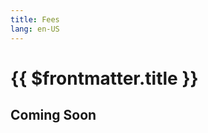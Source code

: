 ```yaml
---
title: Fees
lang: en-US
---
```


# {{ $frontmatter.title }}


## Coming Soon

<!--

# Transaction Fees

Transaction fees on Optimistic Ethereum are handled a little differently than on Ethereum.
Your end-users won't notice any difference, but you might be interested to understand exactly where fees come from and how they're computed.

Users will be taking three primary actions when interacting with Optimistic Ethereum:

1. L2 transactions
2. L1 ⇒ L2 transactions
3. L2 ⇒ L1 transactions

On this page we'll explain the costs related to each of these actions.

## Fees for L2 transactions

Just like on Ethereum, fees on Optimistic Ethereum are denominated in ETH.
The formula for gas cost on Ethereum is:

```text
fee = transaction.gasPrice * gasUsed
```

However, the formula for gas cost on Optimistic Ethereum is:

```text
fee = transaction.gasPrice * transaction.gasLimit (⇐ this part is different)
```

The exact reason for this difference is a little hard to explain.
In a nutshell, it has to do with the fact that **the majority of the cost of running a Layer 2 system comes from the gas cost of publishing transaction data to Layer 1**.

Practically speaking, **this shouldn't have much of an impact on the user experience**.
You should still use `eth_gasPrice` to figure out the appropriate gas price and `eth_estimateGas` to find an appropriate gas limit.

Please note that:

* If you supply a `transaction.gasPrice` less than 1 Gwei, your transaction will be rejected.
* If you supply a `transaction.gasLimit` less than the value returned by `eth_estimateGas`, your transaction will be rejected.

### Understanding our gas estimation method

As a developer, it's important to know that `eth_estimateGas` returns:

```text
estimate = (rollupTransactionSize * dataPrice) + (gasUsed * executionPrice)
```

Where:

* `rollupTransactionSize` is the size (in bytes) of the serialized transaction that will be published to Layer 1.
* `dataPrice` is a variable that reflects the current cost of publishing data to Layer 1.
* `gasUsed` is the standard result of `eth_estimateGas` for a transaction.
* `executionPrice` is a variable that reflects the current congestion level on Layer 2, much like the `gasPrice` on Layer 1.

## Fees for L1 ⇒ L2 transactions

When you create L1 ⇒ L2 transactions, you'll *only* have to pay for the standard Ethereum gas costs associated with the transaction.
Concretely, this means sending a transaction to the [`OVM_L1CrossDomainMessenger`](https://github.com/ethereum-optimism/optimism/blob/develop/packages/contracts/contracts/optimistic-ethereum/OVM/bridge/messaging/OVM_L1CrossDomainMessenger.sol) which then makes a call to the [`OVM_CanonicalTransactionChain`](https://github.com/ethereum-optimism/optimism/blob/develop/packages/contracts/contracts/optimistic-ethereum/OVM/chain/OVM_CanonicalTransactionChain.sol).

We're [working hard](https://github.com/ethereum-optimism/optimism/pull/667) to minimize the amount of gas used by this sort of transaction.
We're currently down to about ~75k gas for an L1 ⇒ L2 transaction.
Depending on current L1 congestion levels and the current ETH price, the USD-denominated cost of this sort of transaction can be anywhere from about ~$15 to about ~$75.

Furthermore, your mileage will vary depending on any additional contract logic you perform before you execute the L1 ⇒ L2 transaction.
For example, [this deposit of 200 SNX via the Synthetix L2 Bridge](https://etherscan.io/tx/0xbc86558426c2c62fd49a57b830182b37c9e71646e1ba12aebf71b356253e785c) cost about ~$78 USD.

## Fees for L2 ⇒ L1 transactions

L2 ⇒ L1 transactions tend to be a little more expensive than their L1 ⇒ L2 counterparts because you'll need to make a transaction on both L2 *and* L1.

Every L2 ⇒ L1 transaction consists of:

1. An L2 transaction that *initiates* the transaction.
2. An L1 transaction that *finalizes* the transaction.

The cost of the L2 initialization transaction is determined in the same way as any other L2 transaction (see above for more info).
The cost of the L1 finaliztion transaction again depends on the current L1 congestion level and the ETH price.
In terms of gas, finalization transactions can currently cost upwards of 400k-500k gas because they involve [verifying](https://github.com/ethereum-optimism/optimism/blob/467d6cb6a4a35f2f8c3ea4cfa4babc619bafe7d2/packages/contracts/contracts/optimistic-ethereum/libraries/trie/Lib_MerkleTrie.sol#L73-L93) a [Merkle trie](https://eth.wiki/fundamentals/patricia-tree) inclusion proof.
We're [working to decrease this gas cost by making various optimizations](https://github.com/ethereum-optimism/optimism/pull/942) that would reduce the number of proof steps required to successfully verify these L2 ⇒ L1 transactions.

For some concrete numbers, check out this [example transaction finalizing a withdrawal of SNX](https://etherscan.io/tx/0x1f6601e918572668d40405c1cefb9af96bab430f46f9dde78d82e253e33e4904) which used ~500k gas for a total cost of ~$50.

::: tip On withdrawal subsidies
We've been subsidizing L2 ⇒ L1 transactions and processing them on your behalf for the last few months.
However, **you'll soon need to start finalizing these transactions on your own**.
We'll provide you with all the necessary tools to do this.
:::

-->
